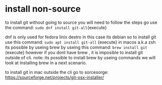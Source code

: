 # install non-source
to install git without going to source you will need to follow the steps
go use the command:
`sudo dnf install git-all`{execute}

dnf is only used for fedora linix destro
in this case its debian so to install git use this command:
`sudo apt install git-all` {execute}
in macos a.k.a zsh its possible by useing brew by useing this command:
 `brew install git` {execute}
 however if you dont have brew , it is imposible to install git outside of cli.
 note: its possible to install brew by useing commands we will look at installing brew in a next scenario.

 to install git in mac outside the cli go to sorcesorge:
 https://sourceforge.net/projects/git-osx-installer/
